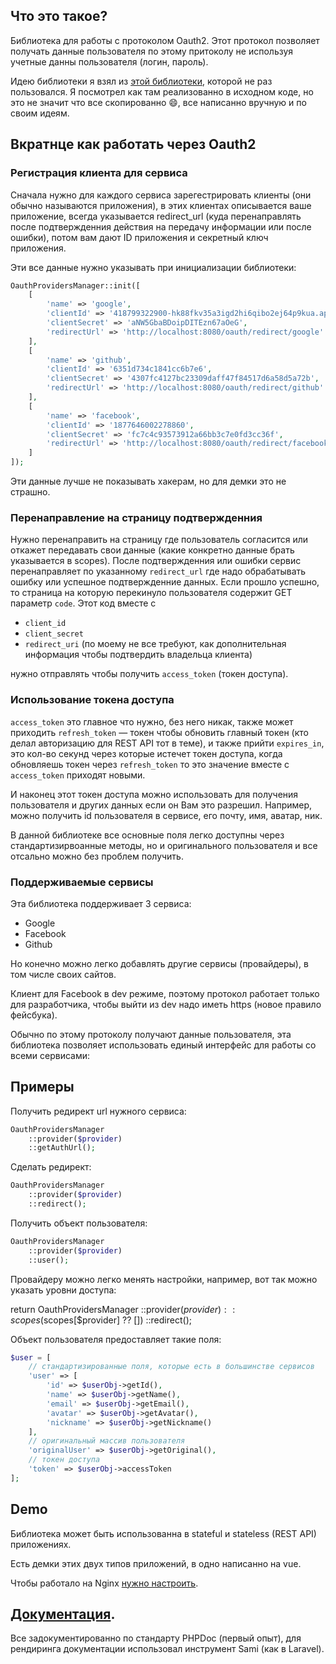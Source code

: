 ## Что это такое?

Библиотека для работы с протоколом Oauth2. Этот протокол позволяет получать данные пользователя по этому притоколу 
не используя учетные данны пользователя (логин, пароль).

Идею библиотеки я взял из [этой библиотеки](https://github.com/laravel/socialite), которой не раз пользовался. 
Я посмотрел как там реализованно в исходном коде, но это не значит что все скопированно :smile:, все написанно вручную и по своим идеям.

## Вкратнце как работать через Oauth2

### Регистрация клиента для сервиса

Сначала нужно для каждого сервиса зарегестрировать клиенты (они обычно называются приложения), 
в этих клиентах описывается ваше приложение, всегда указывается redirect_url 
(куда перенаправлять после подтвержденния действия на передачу информации или после ошибки), 
потом вам дают ID приложения и секретный ключ приложения.

Эти все данные нужно указывать при инициализации библиотеки:

```php
OauthProvidersManager::init([
    [
        'name' => 'google',
        'clientId' => '418799322900-hk88fkv35a3igd2hi6qibo2ej64p9kua.apps.googleusercontent.com',
        'clientSecret' => 'aNW5GbaBDoipDITEzn67aOeG',
        'redirectUrl' => 'http://localhost:8080/oauth/redirect/google'
    ],
    [
        'name' => 'github',
        'clientId' => '6351d734c1841cc6b7e6',
        'clientSecret' => '4307fc4127bc23309daff47f84517d6a58d5a72b',
        'redirectUrl' => 'http://localhost:8080/oauth/redirect/github'
    ],
    [
        'name' => 'facebook',
        'clientId' => '1877646002278860',
        'clientSecret' => 'fc7c4c93573912a66bb3c7e0fd3cc36f',
        'redirectUrl' => 'http://localhost:8080/oauth/redirect/facebook'
    ]
]);
```

Эти данные лучше не показывать хакерам, но для демки это не страшно.

### Перенаправление на страницу подтвержденния

Нужно перенаправить на страницу где пользователь согласится или откажет передавать свои данные 
(какие конкретно данные брать указывается в scopes).
После подтвержденния или ошибки сервис перенаправляет по указанному `redirect_url` где надо обрабатывать ошибку или успешное подтвержденние данных.
Если прошло успешно, то страница на которую перекинуло пользователя содержит GET параметр `code`. Этот код вместе с

- `client_id`
- `client_secret`
- `redirect_uri` (по моему не все требуют, как дополнительная информация чтобы подтвердить владельца клиента)

нужно отправлять чтобы получить `access_token` (токен доступа). 

### Использование токена доступа

`access_token` это главное что нужно, без него никак, также может приходить `refresh_token` — токен чтобы 
обновить главный токен (кто делал авторизацию для REST API тот в теме), и также прийти `expires_in`, это кол-во 
секунд через которые истечет токен доступа, когда обновляешь токен через `refresh_token` то это значение вместе с 
`access_token` приходят новыми.

И наконец этот токен доступа можно использовать для получения пользователя и других данных если он Вам это разрешил.
Например, можно получить id пользователя в сервисе, его почту, имя, аватар, ник.

В данной библиотеке все основные поля легко доступны через стандартизирвоанные методы, 
но и оригинального пользователя и все отсально можно без проблем получить.


### Поддерживаемые сервисы

Эта библиотека поддерживает 3 сервиса:

- Google
- Facebook
- Github

Но конечно можно легко добавлять другие сервисы (провайдеры), в том числе своих сайтов.

Клиент для Facebook в dev режиме, поэтому протокол работает только для разработчика, чтобы выйти из dev надо иметь https 
(новое правило фейсбука).

Обычно по этому протоколу получают данные пользователя, эта библиотека позволяет использовать единый интерфейс
для работы со всеми сервисами:

## Примеры

Получить редирект url нужного сервиса:

```php
OauthProvidersManager
    ::provider($provider)
    ::getAuthUrl();
```

Сделать редирект:

```php
OauthProvidersManager
    ::provider($provider)
    ::redirect();
```

Получить объект пользователя:

```php
OauthProvidersManager
    ::provider($provider)
    ::user();
```

Провайдеру можно легко менять настройки, например, вот так можно указать уровни доступа:

return OauthProvidersManager
    ::provider($provider)
    ::scopes($scopes[$provider] ?? [])
    ::redirect();

Объект пользователя предоставляет такие поля:

```php
$user = [
    // стандартизированные поля, которые есть в большинстве сервисов
    'user' => [
        'id' => $userObj->getId(),
        'name' => $userObj->getName(),
        'email' => $userObj->getEmail(),
        'avatar' => $userObj->getAvatar(),
        'nickname' => $userObj->getNickname()
    ],
    // оригинальный массив пользователя
    'originalUser' => $userObj->getOriginal(),
    // токен доступа
    'token' => $userObj->accessToken
];
```

## Demo

Библиотека может быть использованна в stateful и stateless (REST API) приложениях.

Есть демки этих двух типов приложений, в одно написанно на vue.

Чтобы работало на Nginx [нужно настроить](https://github.com/skipperbent/simple-php-router#setting-up-nginx).

## [Документация](https://iliyazelenko.github.io/Geekhub-PHP-2018-Home-Work-/).

Все задокументированно по стандарту PHPDoc (первый опыт), для рендиринга документации использовал инструмент Sami (как в Laravel).




